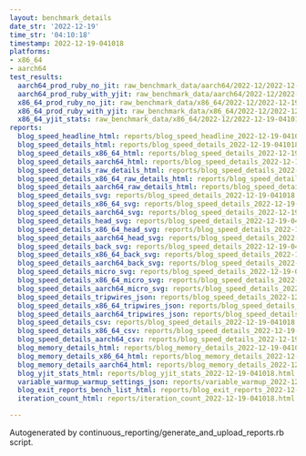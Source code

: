 ```yaml
---
layout: benchmark_details
date_str: '2022-12-19'
time_str: '04:10:18'
timestamp: 2022-12-19-041018
platforms:
- x86_64
- aarch64
test_results:
  aarch64_prod_ruby_no_jit: raw_benchmark_data/aarch64/2022-12/2022-12-19-041018_basic_benchmark_aarch64_prod_ruby_no_jit.json
  aarch64_prod_ruby_with_yjit: raw_benchmark_data/aarch64/2022-12/2022-12-19-041018_basic_benchmark_aarch64_prod_ruby_with_yjit.json
  x86_64_prod_ruby_no_jit: raw_benchmark_data/x86_64/2022-12/2022-12-19-041018_basic_benchmark_x86_64_prod_ruby_no_jit.json
  x86_64_prod_ruby_with_yjit: raw_benchmark_data/x86_64/2022-12/2022-12-19-041018_basic_benchmark_x86_64_prod_ruby_with_yjit.json
  x86_64_yjit_stats: raw_benchmark_data/x86_64/2022-12/2022-12-19-041018_basic_benchmark_x86_64_yjit_stats.json
reports:
  blog_speed_headline_html: reports/blog_speed_headline_2022-12-19-041018.html
  blog_speed_details_html: reports/blog_speed_details_2022-12-19-041018.html
  blog_speed_details_x86_64_html: reports/blog_speed_details_2022-12-19-041018.x86_64.html
  blog_speed_details_aarch64_html: reports/blog_speed_details_2022-12-19-041018.aarch64.html
  blog_speed_details_raw_details_html: reports/blog_speed_details_2022-12-19-041018.raw_details.html
  blog_speed_details_x86_64_raw_details_html: reports/blog_speed_details_2022-12-19-041018.x86_64.raw_details.html
  blog_speed_details_aarch64_raw_details_html: reports/blog_speed_details_2022-12-19-041018.aarch64.raw_details.html
  blog_speed_details_svg: reports/blog_speed_details_2022-12-19-041018.svg
  blog_speed_details_x86_64_svg: reports/blog_speed_details_2022-12-19-041018.x86_64.svg
  blog_speed_details_aarch64_svg: reports/blog_speed_details_2022-12-19-041018.aarch64.svg
  blog_speed_details_head_svg: reports/blog_speed_details_2022-12-19-041018.head.svg
  blog_speed_details_x86_64_head_svg: reports/blog_speed_details_2022-12-19-041018.x86_64.head.svg
  blog_speed_details_aarch64_head_svg: reports/blog_speed_details_2022-12-19-041018.aarch64.head.svg
  blog_speed_details_back_svg: reports/blog_speed_details_2022-12-19-041018.back.svg
  blog_speed_details_x86_64_back_svg: reports/blog_speed_details_2022-12-19-041018.x86_64.back.svg
  blog_speed_details_aarch64_back_svg: reports/blog_speed_details_2022-12-19-041018.aarch64.back.svg
  blog_speed_details_micro_svg: reports/blog_speed_details_2022-12-19-041018.micro.svg
  blog_speed_details_x86_64_micro_svg: reports/blog_speed_details_2022-12-19-041018.x86_64.micro.svg
  blog_speed_details_aarch64_micro_svg: reports/blog_speed_details_2022-12-19-041018.aarch64.micro.svg
  blog_speed_details_tripwires_json: reports/blog_speed_details_2022-12-19-041018.tripwires.json
  blog_speed_details_x86_64_tripwires_json: reports/blog_speed_details_2022-12-19-041018.x86_64.tripwires.json
  blog_speed_details_aarch64_tripwires_json: reports/blog_speed_details_2022-12-19-041018.aarch64.tripwires.json
  blog_speed_details_csv: reports/blog_speed_details_2022-12-19-041018.csv
  blog_speed_details_x86_64_csv: reports/blog_speed_details_2022-12-19-041018.x86_64.csv
  blog_speed_details_aarch64_csv: reports/blog_speed_details_2022-12-19-041018.aarch64.csv
  blog_memory_details_html: reports/blog_memory_details_2022-12-19-041018.html
  blog_memory_details_x86_64_html: reports/blog_memory_details_2022-12-19-041018.x86_64.html
  blog_memory_details_aarch64_html: reports/blog_memory_details_2022-12-19-041018.aarch64.html
  blog_yjit_stats_html: reports/blog_yjit_stats_2022-12-19-041018.html
  variable_warmup_warmup_settings_json: reports/variable_warmup_2022-12-19-041018.warmup_settings.json
  blog_exit_reports_bench_list_html: reports/blog_exit_reports_2022-12-19-041018.bench_list.html
  iteration_count_html: reports/iteration_count_2022-12-19-041018.html

---
```

Autogenerated by continuous_reporting/generate_and_upload_reports.rb script.
